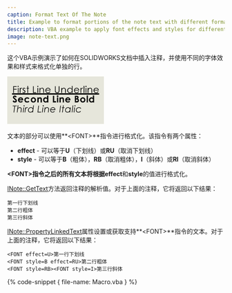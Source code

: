 ```yaml
---
caption: Format Text Of The Note
title: Example to format portions of the note text with different formats
description: VBA example to apply font effects and styles for different portions of the note in SOLIDWORKS document
image: note-text.png
---
```

这个VBA示例演示了如何在SOLIDWORKS文档中插入注释，并使用不同的字体效果和样式来格式化单独的行。

![格式化的注释文本](note-text.png)

文本的部分可以使用**\<FONT\>**指令进行格式化。该指令有两个属性：

* **effect** - 可以等于**U**（下划线）或**RU**（取消下划线）
* **style** - 可以等于**B**（粗体），**RB**（取消粗体），**I**（斜体）或**RI**（取消斜体）

**\<FONT\>**指令之后的所有文本将根据**effect**和**style**的值进行格式化。

[INote::GetText](https://help.solidworks.com/2023/English/api/sldworksapi/SolidWorks.Interop.sldworks~SolidWorks.Interop.sldworks.INote~GetText.html)方法返回注释的解析值。对于上面的注释，它将返回以下结果：

~~~
第一行下划线
第二行粗体
第三行斜体
~~~

[INote::PropertyLinkedText](https://help.solidworks.com/2023/English/api/sldworksapi/SolidWorks.Interop.sldworks~SolidWorks.Interop.sldworks.INote~PropertyLinkedText.html)属性设置或获取支持**\<FONT\>**指令的文本。对于上面的注释，它将返回以下结果：

~~~
<FONT effect=U>第一行下划线
<FONT style=B effect=RU>第二行粗体
<FONT style=RB><FONT style=I>第三行斜体
~~~

{% code-snippet { file-name: Macro.vba } %}
